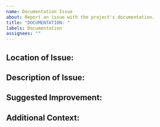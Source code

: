 ```yaml
---
name: Documentation Issue
about: Report an issue with the project's documentation.
title: "DOCUMENTATION: "
labels: Documentation
assignees: ""
---
```


## Location of Issue:

## Description of Issue:

## Suggested Improvement:

## Additional Context:
